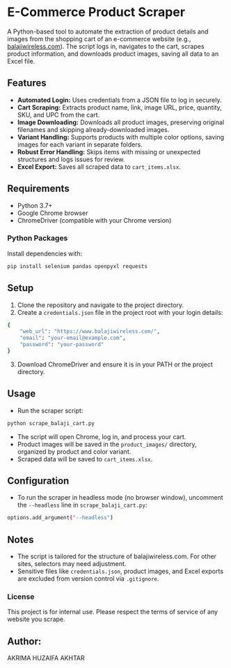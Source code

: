 # E-Commerce Product Scraper

A Python-based tool to automate the extraction of product details and images from the shopping cart of an e-commerce website (e.g., [balajiwireless.com](https://www.balajiwireless.com/)). The script logs in, navigates to the cart, scrapes product information, and downloads product images, saving all data to an Excel file.

## Features

- **Automated Login:** Uses credentials from a JSON file to log in securely.
- **Cart Scraping:** Extracts product name, link, image URL, price, quantity, SKU, and UPC from the cart.
- **Image Downloading:** Downloads all product images, preserving original filenames and skipping already-downloaded images.
- **Variant Handling:** Supports products with multiple color options, saving images for each variant in separate folders.
- **Robust Error Handling:** Skips items with missing or unexpected structures and logs issues for review.
- **Excel Export:** Saves all scraped data to `cart_items.xlsx`.

## Requirements

- Python 3.7+
- Google Chrome browser
- ChromeDriver (compatible with your Chrome version)

### Python Packages

Install dependencies with:

```bash
pip install selenium pandas openpyxl requests
```

## Setup

1. Clone the repository and navigate to the project directory.
2. Create a `credentials.json` file in the project root with your login details:

```bash
{
    "web_url": "https://www.balajiwireless.com/",
    "email": "your-email@example.com",
    "password": "your-password"
}
```

3. Download ChromeDriver and ensure it is in your PATH or the project directory.

## Usage

- Run the scraper script:

```bash
python scrape_balaji_cart.py
```

- The script will open Chrome, log in, and process your cart.
- Product images will be saved in the `product_images/` directory, organized by product and color variant.
- Scraped data will be saved to `cart_items.xlsx`.

## Configuration

- To run the scraper in headless mode (no browser window), uncomment the `--headless` line in `scrape_balaji_cart.py`:

```bash
options.add_argument("--headless")
```

## Notes

- The script is tailored for the structure of balajiwireless.com. For other sites, selectors may need adjustment.
- Sensitive files like `credentials.json`, product images, and Excel exports are excluded from version control via `.gitignore`.

### License

This project is for internal use. Please respect the terms of service of any website you scrape.

## Author:

AKRIMA HUZAIFA AKHTAR
